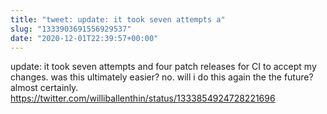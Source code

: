 ```yaml
---
title: "tweet: update: it took seven attempts a"
slug: "1333903691556929537"
date: "2020-12-01T22:39:57+00:00"
---
```

update: it took seven attempts and four patch releases for CI to accept my changes. was this ultimately  easier? no. will i do this again the the future? almost certainly. https://twitter.com/williballenthin/status/1333854924728221696